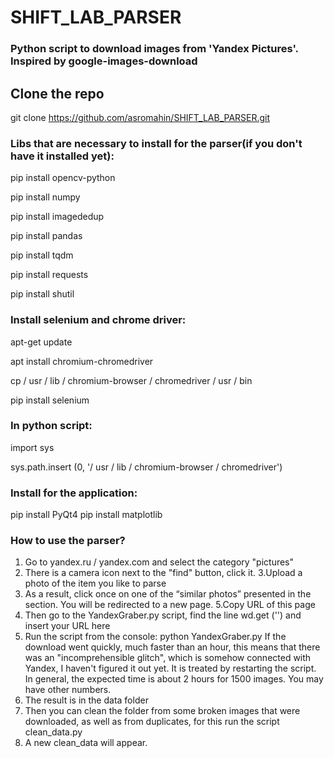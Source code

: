 
# SHIFT_LAB_PARSER


### Python script to download images from 'Yandex Pictures'. Inspired by google-images-download

## Clone the repo 
git clone https://github.com/asromahin/SHIFT_LAB_PARSER.git

### Libs that are necessary to install for the parser(if you don't have it installed yet):
pip install opencv-python

pip install numpy

pip install imagededup

pip install pandas

pip install tqdm

pip install requests

pip install shutil

### Install selenium and chrome driver:

apt-get update

apt install chromium-chromedriver

cp / usr / lib / chromium-browser / chromedriver / usr / bin

pip install selenium

### In python script:

import sys

sys.path.insert (0, '/ usr / lib / chromium-browser / chromedriver')


### Install for the application:

pip install PyQt4
pip install matplotlib

### How to use the parser?

1. Go  to yandex.ru / yandex.com and select the category "pictures"
2. There is a camera icon next to the "find" button, click it.
3.Upload a photo of the item you like to parse
4. As a result, click once on one of the “similar photos” presented in the section. You will be redirected to a new page. 
5.Copy URL of this page
6. Then go to the YandexGraber.py script, find the line wd.get ('') and insert your URL here
7. Run the script from the console: python YandexGraber.py
If the download went quickly, much faster than an hour, this means that there was an "incomprehensible glitch", which is somehow connected with Yandex, I haven't figured it out yet. It is treated by restarting the script. In general, the expected time is about 2 hours for 1500 images. You may have other numbers.
8. The result is in the data folder
9. Then you can clean the folder from some broken images that were downloaded, as well as from duplicates, for this run the script clean_data.py
10. A new clean_data will appear.

